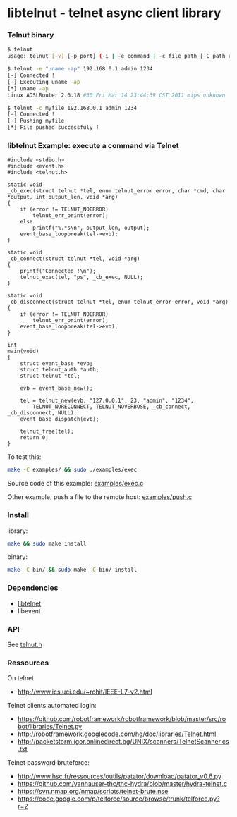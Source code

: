 libtelnut - telnet async client library
=======================================

### Telnut binary

```bash
$ telnut
usage: telnut [-v] [-p port] (-i | -e command | -c file_path [-C path_remote]) ip username [password]

$ telnut -e "uname -ap" 192.168.0.1 admin 1234
[-] Connected !
[-] Executing uname -ap
[*] uname -ap
Linux ADSLRouter 2.6.18 #30 Fri Mar 14 23:44:39 CST 2011 mips unknown

$ telnut -c myfile 192.168.0.1 admin 1234
[-] Connected !
[-] Pushing myfile
[*] File pushed successfuly !
```

### libtelnut Example: execute a command via Telnet

```
#include <stdio.h>
#include <event.h>
#include <telnut.h>

static void
_cb_exec(struct telnut *tel, enum telnut_error error, char *cmd, char *output, int output_len, void *arg)
{
	if (error != TELNUT_NOERROR)
		telnut_err_print(error);
	else
		printf("%.*s\n", output_len, output);
	event_base_loopbreak(tel->evb);
}

static void
_cb_connect(struct telnut *tel, void *arg)
{
	printf("Connected !\n");
	telnut_exec(tel, "ps", _cb_exec, NULL);
}

static void
_cb_disconnect(struct telnut *tel, enum telnut_error error, void *arg)
{
	if (error != TELNUT_NOERROR)
		telnut_err_print(error);
	event_base_loopbreak(tel->evb);
}

int
main(void)
{
	struct event_base *evb;
	struct telnut_auth *auth;
	struct telnut *tel;

	evb = event_base_new();

	tel = telnut_new(evb, "127.0.0.1", 23, "admin", "1234",
		TELNUT_NORECONNECT, TELNUT_NOVERBOSE, _cb_connect, _cb_disconnect, NULL);
	event_base_dispatch(evb);

	telnut_free(tel);
	return 0;
}
```

To test this:
```bash
make -C examples/ && sudo ./examples/exec
```

Source code of this example: [examples/exec.c](examples/exec.c)

Other example, push a file to the remote host: [examples/push.c](examples/push.c)

### Install

library:

```bash
make && sudo make install
```

binary:

```bash
make -C bin/ && sudo make -C bin/ install
```

### Dependencies

* [libtelnet](https://github.com/seanmiddleditch/libtelnet)
* libevent

### API

See [telnut.h](telnut.h)

### Ressources

On telnet
* http://www.ics.uci.edu/~rohit/IEEE-L7-v2.html

Telnet clients automated login:
* https://github.com/robotframework/robotframework/blob/master/src/robot/libraries/Telnet.py
* http://robotframework.googlecode.com/hg/doc/libraries/Telnet.html
* http://packetstorm.igor.onlinedirect.bg/UNIX/scanners/TelnetScanner.cs.txt

Telnet password bruteforce:
* http://www.hsc.fr/ressources/outils/patator/download/patator_v0.6.py
* https://github.com/vanhauser-thc/thc-hydra/blob/master/hydra-telnet.c
* https://svn.nmap.org/nmap/scripts/telnet-brute.nse
* https://code.google.com/p/telforce/source/browse/trunk/telforce.py?r=2

